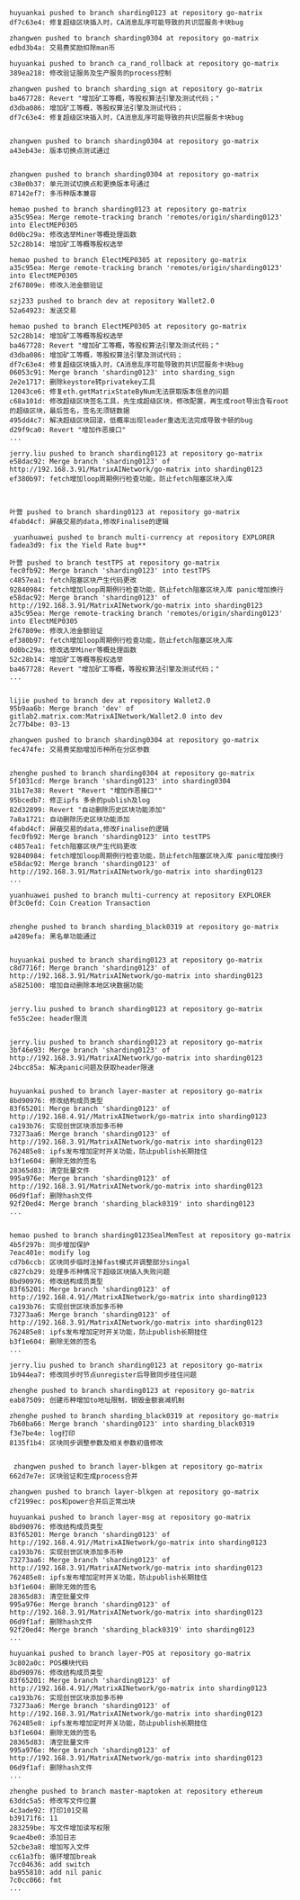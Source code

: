 
    huyuankai pushed to branch sharding0123 at repository go-matrix
    df7c63e4: 修复超级区块插入时，CA消息乱序可能导致的共识层服务卡块bug

    zhangwen pushed to branch sharding0304 at repository go-matrix
    edbd3b4a: 交易费奖励扣除man币

    huyuankai pushed to branch ca_rand_rollback at repository go-matrix
    389ea218: 修改验证服务及生产服务的process控制

    zhangwen pushed to branch sharding_sign at repository go-matrix
    ba467728: Revert "增加矿工等概，等股权算法引擎及测试代码；"
    d3dba086: 增加矿工等概，等股权算法引擎及测试代码；
    df7c63e4: 修复超级区块插入时，CA消息乱序可能导致的共识层服务卡块bug


    zhangwen pushed to branch sharding0304 at repository go-matrix
    a43eb43e: 版本切换点测试通过


    zhangwen pushed to branch sharding0304 at repository go-matrix
    c38e0b37: 单元测试切换点和更换版本号通过
    87142ef7: 多币种版本兼容

    hemao pushed to branch sharding0123 at repository go-matrix
    a35c95ea: Merge remote-tracking branch 'remotes/origin/sharding0123' into ElectMEP0305
    0d0bc29a: 修改选举Miner等概处理函数
    52c28b14: 增加矿工等概等股权选举

    hemao pushed to branch ElectMEP0305 at repository go-matrix
    a35c95ea: Merge remote-tracking branch 'remotes/origin/sharding0123' into ElectMEP0305
    2f67809e: 修改入池金额验证

    szj233 pushed to branch dev at repository Wallet2.0
    52a64923: 发送交易

    hemao pushed to branch ElectMEP0305 at repository go-matrix
    52c28b14: 增加矿工等概等股权选举
    ba467728: Revert "增加矿工等概，等股权算法引擎及测试代码；"
    d3dba086: 增加矿工等概，等股权算法引擎及测试代码；
    df7c63e4: 修复超级区块插入时，CA消息乱序可能导致的共识层服务卡块bug
    06053c91: Merge branch 'sharding0123' into sharding_sign
    2e2e1717: 删除keystore转privatekey工具
    12043ce6: 修复eth.getMatrixStateByNum无法获取版本信息的问题
    c68a101d: 修改超级区块签名工具，先生成超级区块，修改配置，再生成root导出含有root的超级区块，最后签名，签名无须链数据
    495dd4c7: 解决超级区块回滚，低概率出现leader重选无法完成导致卡顿的bug
    d29f9ca0: Revert "增加作恶接口"
    ...

    jerry.liu pushed to branch sharding0123 at repository go-matrix
    e58dac92: Merge branch 'sharding0123' of http://192.168.3.91/MatrixAINetwork/go-matrix into sharding0123
    ef380b97: fetch增加loop周期例行检查功能，防止fetch阻塞区块入库



    叶营 pushed to branch sharding0123 at repository go-matrix
    4fabd4cf: 屏蔽交易的data,修改Finalise的逻辑

     yuanhuawei pushed to branch multi-currency at repository EXPLORER
    fadea3d9: fix the Yield Rate bug**

    叶营 pushed to branch testTPS at repository go-matrix
    fec0fb92: Merge branch 'sharding0123' into testTPS
    c4857ea1: fetch阻塞区块产生代码更改
    92840984: fetch增加loop周期例行检查功能，防止fetch阻塞区块入库 panic增加换行
    e58dac92: Merge branch 'sharding0123' of http://192.168.3.91/MatrixAINetwork/go-matrix into sharding0123
    a35c95ea: Merge remote-tracking branch 'remotes/origin/sharding0123' into ElectMEP0305
    2f67809e: 修改入池金额验证
    ef380b97: fetch增加loop周期例行检查功能，防止fetch阻塞区块入库
    0d0bc29a: 修改选举Miner等概处理函数
    52c28b14: 增加矿工等概等股权选举
    ba467728: Revert "增加矿工等概，等股权算法引擎及测试代码；"
    ...


    lijie pushed to branch dev at repository Wallet2.0
    95b9aa6b: Merge branch 'dev' of gitlab2.matrix.com:MatrixAINetwork/Wallet2.0 into dev
    2c77b4be: 03-13

    zhangwen pushed to branch sharding0304 at repository go-matrix
    fec474fe: 交易费奖励增加币种所在分区参数


    zhenghe pushed to branch sharding0304 at repository go-matrix
    5f1031cd: Merge branch 'sharding0123' into sharding0304
    31b17e38: Revert "Revert "增加作恶接口""
    95bcedb7: 修正ipfs 多余的publish及log
    82d32899: Revert "自动删除历史区块功能添加"
    7a8a1721: 自动删除历史区块功能添加
    4fabd4cf: 屏蔽交易的data,修改Finalise的逻辑
    fec0fb92: Merge branch 'sharding0123' into testTPS
    c4857ea1: fetch阻塞区块产生代码更改
    92840984: fetch增加loop周期例行检查功能，防止fetch阻塞区块入库 panic增加换行
    e58dac92: Merge branch 'sharding0123' of http://192.168.3.91/MatrixAINetwork/go-matrix into sharding0123
    ...

    yuanhuawei pushed to branch multi-currency at repository EXPLORER
    0f3c0efd: Coin Creation Transaction


    zhenghe pushed to branch sharding_black0319 at repository go-matrix
    a4289efa: 黑名单功能通过


    huyuankai pushed to branch sharding0123 at repository go-matrix
    c8d7716f: Merge branch 'sharding0123' of http://192.168.3.91/MatrixAINetwork/go-matrix into sharding0123
    a5825100: 增加自动删除本地区块数据功能


    jerry.liu pushed to branch sharding0123 at repository go-matrix
    fe55c2ee: header限流


    jerry.liu pushed to branch sharding0123 at repository go-matrix
    3bf46e93: Merge branch 'sharding0123' of http://192.168.3.91/MatrixAINetwork/go-matrix into sharding0123
    24bcc85a: 解决panic问题及获取header限速


    huyuankai pushed to branch layer-master at repository go-matrix
    8bd90976: 修改结构成员类型
    83f65201: Merge branch 'sharding0123' of http://192.168.4.91//MatrixAINetwork/go-matrix into sharding0123
    ca193b76: 实现创世区块添加多币种
    73273aa6: Merge branch 'sharding0123' of http://192.168.3.91/MatrixAINetwork/go-matrix into sharding0123
    762485e8: ipfs发布增加定时开关功能，防止publish长期挂住
    b3f1e604: 删除无效的签名
    28365d83: 清空批量文件
    995a976e: Merge branch 'sharding0123' of http://192.168.3.91/MatrixAINetwork/go-matrix into sharding0123
    06d9f1af: 删除hash文件
    92f20ed4: Merge branch 'sharding_black0319' into sharding0123
    ...


    hemao pushed to branch sharding0123SealMemTest at repository go-matrix
    4b5f297b: 同步增加保护
    7eac401e: modify log
    cd7b6ccb: 区块同步临时注掉fast模式并调整部分singal
    c827cb29: 处理多币种情况下超级区块插入失败问题
    8bd90976: 修改结构成员类型
    83f65201: Merge branch 'sharding0123' of http://192.168.4.91//MatrixAINetwork/go-matrix into sharding0123
    ca193b76: 实现创世区块添加多币种
    73273aa6: Merge branch 'sharding0123' of http://192.168.3.91/MatrixAINetwork/go-matrix into sharding0123
    762485e8: ipfs发布增加定时开关功能，防止publish长期挂住
    b3f1e604: 删除无效的签名
    ...

    jerry.liu pushed to branch sharding0123 at repository go-matrix
    1b944ea7: 修改同步时节点unregister后导致同步挂住问题

    zhenghe pushed to branch sharding0123 at repository go-matrix
    eab87509: 创建币种增加to地址限制，销毁金额衰减机制

    zhenghe pushed to branch sharding_black0319 at repository go-matrix
    7b60ba66: Merge branch 'sharding0123' into sharding_black0319
    f3e7be4e: log打印
    8135f1b4: 区块同步调整参数及相关参数初值修改


     zhangwen pushed to branch layer-blkgen at repository go-matrix
    662d7e7e: 区块验证和生成process合并

    zhangwen pushed to branch layer-blkgen at repository go-matrix
    cf2199ec: pos和power合并后正常出块

    huyuankai pushed to branch layer-msg at repository go-matrix
    8bd90976: 修改结构成员类型
    83f65201: Merge branch 'sharding0123' of http://192.168.4.91//MatrixAINetwork/go-matrix into sharding0123
    ca193b76: 实现创世区块添加多币种
    73273aa6: Merge branch 'sharding0123' of http://192.168.3.91/MatrixAINetwork/go-matrix into sharding0123
    762485e8: ipfs发布增加定时开关功能，防止publish长期挂住
    b3f1e604: 删除无效的签名
    28365d83: 清空批量文件
    995a976e: Merge branch 'sharding0123' of http://192.168.3.91/MatrixAINetwork/go-matrix into sharding0123
    06d9f1af: 删除hash文件
    92f20ed4: Merge branch 'sharding_black0319' into sharding0123
    ...

    huyuankai pushed to branch layer-POS at repository go-matrix
    3c802a0c: POS模块代码
    8bd90976: 修改结构成员类型
    83f65201: Merge branch 'sharding0123' of http://192.168.4.91//MatrixAINetwork/go-matrix into sharding0123
    ca193b76: 实现创世区块添加多币种
    73273aa6: Merge branch 'sharding0123' of http://192.168.3.91/MatrixAINetwork/go-matrix into sharding0123
    762485e8: ipfs发布增加定时开关功能，防止publish长期挂住
    b3f1e604: 删除无效的签名
    28365d83: 清空批量文件
    995a976e: Merge branch 'sharding0123' of http://192.168.3.91/MatrixAINetwork/go-matrix into sharding0123
    06d9f1af: 删除hash文件
    ...

    zhenghe pushed to branch master-maptoken at repository ethereum
    63ddc5a5: 修改写文件位置
    4c3ade92: 打印101交易
    b39171f6: 11
    283259be: 写文件增加读写权限
    9cae4be0: 添加日志
    52cbe3a8: 增加写入文件
    cc61a3fb: 循环增加break
    7cc04636: add switch
    ba955810: add nil panic
    7c0cc066: fmt
    ...